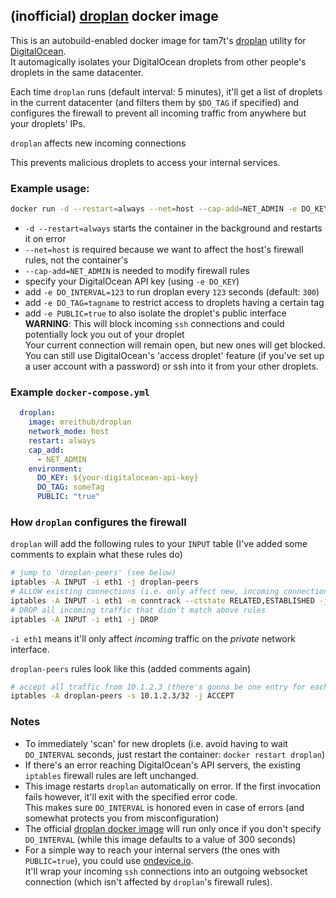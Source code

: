 ## (inofficial) [droplan][droplan] docker image

This is an autobuild-enabled docker image for tam7t's [droplan][droplan] utility for [DigitalOcean][digitalocean].  
It automagically isolates your DigitalOcean droplets from other people's droplets in the same datacenter.


Each time `droplan` runs (default interval: 5 minutes), it'll get a list of droplets in the current datacenter
(and filters them by `$DO_TAG` if specified) and configures the firewall to prevent all incoming traffic
from anywhere but your droplets' IPs.

`droplan` affects new incoming connections

This prevents malicious droplets to access your internal services.

### Example usage:

```sh
docker run -d --restart=always --net=host --cap-add=NET_ADMIN -e DO_KEY=$your_digitalocean_api_key mreithub/droplan
```

- `-d --restart=always` starts the container in the background and restarts it on error
- `--net=host` is required because we want to affect the host's firewall rules, not the container's
- `--cap-add=NET_ADMIN` is needed to modify firewall rules
- specify your DigitalOcean API key (using `-e DO_KEY`)
- add `-e DO_INTERVAL=123` to run droplan every `123` seconds (default: `300`)
- add `-e DO_TAG=tagname` to restrict access to droplets having a certain tag
- add `-e PUBLIC=true` to also isolate the droplet's public interface  
  **WARNING**: This will block incoming `ssh` connections and could potentially lock you out of your droplet  
  Your current connection will remain open, but new ones will get blocked. You can still use DigitalOcean's
  'access droplet' feature (if you've set up a user account with a password) or ssh into it from your other
  droplets.

### Example `docker-compose.yml`

```yaml
  droplan:
    image: mreithub/droplan
    network_mode: host
    restart: always
    cap_add:
      - NET_ADMIN
    environment:
      DO_KEY: ${your-digitalocean-api-key}
      DO_TAG: someTag
      PUBLIC: "true"
```


### How `droplan` configures the firewall

`droplan` will add the following rules to your `INPUT` table (I've added some comments to explain what these rules do)

```sh
# jump to 'droplan-peers' (see below)
iptables -A INPUT -i eth1 -j droplan-peers
# ALLOW existing connections (i.e. only affect new, incoming connections)
iptables -A INPUT -i eth1 -m conntrack --ctstate RELATED,ESTABLISHED -j ACCEPT
# DROP all incoming traffic that didn't match above rules
iptables -A INPUT -i eth1 -j DROP
```

`-i eth1` means it'll only affect *incoming* traffic on the *private* network interface.

`droplan-peers` rules look like this (added comments again)

```sh
# accept all traffic from 10.1.2.3 (there's gonna be one entry for each of your droplets' internal IP)
iptables -A droplan-peers -s 10.1.2.3/32 -j ACCEPT
```

### Notes

- To immediately 'scan' for new droplets (i.e. avoid having to wait `DO_INTERVAL` seconds, just restart the container: `docker restart droplan`)
- If there's an error reaching DigitalOcean's API servers, the existing `iptables` firewall rules are left unchanged.
- This image restarts `droplan` automatically on error. If the first invocation fails however, it'll exit with the specified error code.  
  This makes sure `DO_INTERVAL` is honored even in case of errors (and somewhat protects you from misconfiguration)
- The official [droplan docker image][droplan] will run only once if you don't specify `DO_INTERVAL` (while this image defaults to a value of 300 seconds)
- For a simple way to reach your internal servers (the ones with `PUBLIC=true`), you could use [ondevice.io](https://ondevice.io).  
  It'll wrap your incoming `ssh` connections into an outgoing websocket connection (which isn't affected by `droplan`'s firewall rules).
 

[droplan]: https://hub.docker.com/r/tam7t/droplan/
[digitalocean]: https://digitalocean.com/
